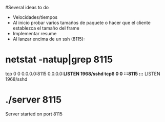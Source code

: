 #Several ideas to do

  * Velocidades/tiempos
  * Al inicio probar varios tamaños de paquete o hacer que el cliente establezca el tamaño del frame
  * Implementar resume
  * Al lanzar encima de un ssh (8115):
# netstat -natup|grep 8115
tcp        0      0 0.0.0.0:8115            0.0.0.0:**LISTEN      1968/sshd
tcp6       0      0 :::8115                 :::**                    LISTEN      1968/sshd
# ./server 8115
Server started on port 8115
